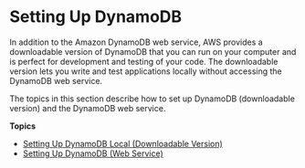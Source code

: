 # Setting Up DynamoDB<a name="SettingUp"></a>

In addition to the Amazon DynamoDB web service, AWS provides a downloadable version of DynamoDB that you can run on your computer and is perfect for development and testing of your code\. The downloadable version lets you write and test applications locally without accessing the DynamoDB web service\.

The topics in this section describe how to set up DynamoDB \(downloadable version\) and the DynamoDB web service\.

**Topics**
+ [Setting Up DynamoDB Local \(Downloadable Version\)](DynamoDBLocal.md)
+ [Setting Up DynamoDB \(Web Service\)](SettingUp.DynamoWebService.md)